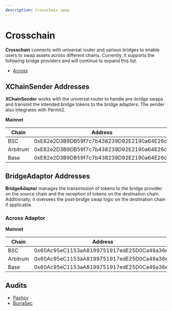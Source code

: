 ```yaml
---
description: Crosschain swap
---
```


# Crosschain

**Crosschain** connects with universal router and various bridges to enable users to swap assets across different chains. Currently, it supports the following bridge providers and will continue to expand this list.

- [Across](https://across.to/)

## XChainSender Addresses

**XChainSender** works with the universal router to handle pre-bridge swaps and transmit the intended bridge tokens to the bridge adapters. The sender also integrates with Permit2.

**Mainnet**

| Chain    | Address                                    |
| -------- | ------------------------------------------ |
| BSC      | 0xE82e2D3B9DB59f7c7b438239D92E2190a64E26ce |
| Arbitrum | 0xE82e2D3B9DB59f7c7b438239D92E2190a64E26ce |
| Base     | 0xE82e2D3B9DB59f7c7b438239D92E2190a64E26ce |

## BridgeAdaptor Addresses

**BridgeAdaptor** manages the transmission of tokens to the bridge provider on the source chain and the reception of tokens on the destination chain. Additionally, it oversees the post-bridge swap logic on the destination chain if applicable.

### Across Adaptor

**Mainnet**

| Chain    | Address                                    |
| -------- | ------------------------------------------ |
| BSC      | 0x60Ac95eC1153aA8199751917edE25D0Ca49a36e2 |
| Arbitrum | 0x60Ac95eC1153aA8199751917edE25D0Ca49a36e2 |
| Base     | 0x60Ac95eC1153aA8199751917edE25D0Ca49a36e2 |

## Audits

- [Pashov](https://developer.pancakeswap.finance/crosschain/pashov-audit.pdf)
- [BurraSec](https://developer.pancakeswap.finance/crosschain/burrasec-audit.pdf)
